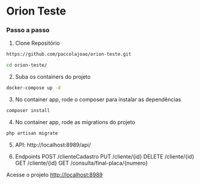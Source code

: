 
# Orion Teste

### Passo a passo
1. Clone Repositório
```sh
https://github.com/paccolajoao/orion-teste.git
```
```sh
cd orion-teste/
```

2. Suba os containers do projeto
```sh
docker-compose up -d
```

3. No container app, rode o composer para instalar as dependências
```sh
composer install
```

4. No container app, rode as migrations do projeto
```sh
php artisan migrate
```

5. API:
http://localhost:8989/api/

6. Endpoints
    POST /clienteCadastro
    PUT /cliente/{id} 
    DELETE /cliente/{id} 
    GET /cliente/{id} 
    GET /consulta/final-placa/{numero}

Acesse o projeto
[http://localhost:8989](http://localhost:8989)
